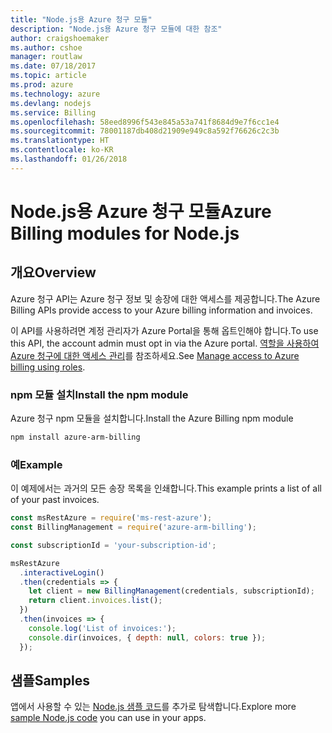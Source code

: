 ```yaml
---
title: "Node.js용 Azure 청구 모듈"
description: "Node.js용 Azure 청구 모듈에 대한 참조"
author: craigshoemaker
ms.author: cshoe
manager: routlaw
ms.date: 07/18/2017
ms.topic: article
ms.prod: azure
ms.technology: azure
ms.devlang: nodejs
ms.service: Billing
ms.openlocfilehash: 58eed8996f543e845a53a741f8684d9e7f6cc1e4
ms.sourcegitcommit: 78001187db408d21909e949c8a592f76626c2c3b
ms.translationtype: HT
ms.contentlocale: ko-KR
ms.lasthandoff: 01/26/2018
---
```

# <a name="azure-billing-modules-for-nodejs"></a><span data-ttu-id="99a68-103">Node.js용 Azure 청구 모듈</span><span class="sxs-lookup"><span data-stu-id="99a68-103">Azure Billing modules for Node.js</span></span>

## <a name="overview"></a><span data-ttu-id="99a68-104">개요</span><span class="sxs-lookup"><span data-stu-id="99a68-104">Overview</span></span>
<span data-ttu-id="99a68-105">Azure 청구 API는 Azure 청구 정보 및 송장에 대한 액세스를 제공합니다.</span><span class="sxs-lookup"><span data-stu-id="99a68-105">The Azure Billing APIs provide access to your Azure billing information and invoices.</span></span>

<span data-ttu-id="99a68-106">이 API를 사용하려면 계정 관리자가 Azure Portal을 통해 옵트인해야 합니다.</span><span class="sxs-lookup"><span data-stu-id="99a68-106">To use this API, the account admin must opt in via the Azure portal.</span></span> <span data-ttu-id="99a68-107">[역할을 사용하여 Azure 청구에 대한 액세스 관리](https://docs.microsoft.com/azure/billing/billing-manage-access)를 참조하세요.</span><span class="sxs-lookup"><span data-stu-id="99a68-107">See [Manage access to Azure billing using roles](https://docs.microsoft.com/azure/billing/billing-manage-access).</span></span>

### <a name="install-the-npm-module"></a><span data-ttu-id="99a68-108">npm 모듈 설치</span><span class="sxs-lookup"><span data-stu-id="99a68-108">Install the npm module</span></span> 

<span data-ttu-id="99a68-109">Azure 청구 npm 모듈을 설치합니다.</span><span class="sxs-lookup"><span data-stu-id="99a68-109">Install the Azure Billing npm module</span></span> 

```bash
npm install azure-arm-billing
```
### <a name="example"></a><span data-ttu-id="99a68-110">예</span><span class="sxs-lookup"><span data-stu-id="99a68-110">Example</span></span> 
 
<span data-ttu-id="99a68-111">이 예제에서는 과거의 모든 송장 목록을 인쇄합니다.</span><span class="sxs-lookup"><span data-stu-id="99a68-111">This example prints a list of all of your past invoices.</span></span>
 
```javascript 
const msRestAzure = require('ms-rest-azure');
const BillingManagement = require('azure-arm-billing');

const subscriptionId = 'your-subscription-id';

msRestAzure
  .interactiveLogin()
  .then(credentials => {
    let client = new BillingManagement(credentials, subscriptionId);
    return client.invoices.list();
  })
  .then(invoices => {
    console.log('List of invoices:');
    console.dir(invoices, { depth: null, colors: true });
  });
``` 


## <a name="samples"></a><span data-ttu-id="99a68-112">샘플</span><span class="sxs-lookup"><span data-stu-id="99a68-112">Samples</span></span>

<span data-ttu-id="99a68-113">앱에서 사용할 수 있는 [Node.js 샘플 코드](https://azure.microsoft.com/resources/samples/?platform=nodejs)를 추가로 탐색합니다.</span><span class="sxs-lookup"><span data-stu-id="99a68-113">Explore more [sample Node.js code](https://azure.microsoft.com/resources/samples/?platform=nodejs) you can use in your apps.</span></span>
